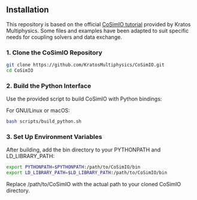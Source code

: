 ## Installation

This repository is based on the official [CoSimIO tutorial](https://kratosmultiphysics.github.io/CoSimIO/tutorials/python/integration_co_sim_io.html) provided by Kratos Multiphysics. Some files and examples have been adapted to suit specific needs for coupling solvers and data exchange.

### 1. Clone the CoSimIO Repository

```bash
git clone https://github.com/KratosMultiphysics/CoSimIO.git
cd CoSimIO
```

### 2. Build the Python Interface
Use the provided script to build CoSimIO with Python bindings:

For GNU/Linux or macOS:

```bash
bash scripts/build_python.sh
```

### 3. Set Up Environment Variables
After building, add the bin directory to your PYTHONPATH and LD_LIBRARY_PATH:

```bash
export PYTHONPATH=$PYTHONPATH:/path/to/CoSimIO/bin
export LD_LIBRARY_PATH=$LD_LIBRARY_PATH:/path/to/CoSimIO/bin
```
Replace /path/to/CoSimIO with the actual path to your cloned CoSimIO directory.